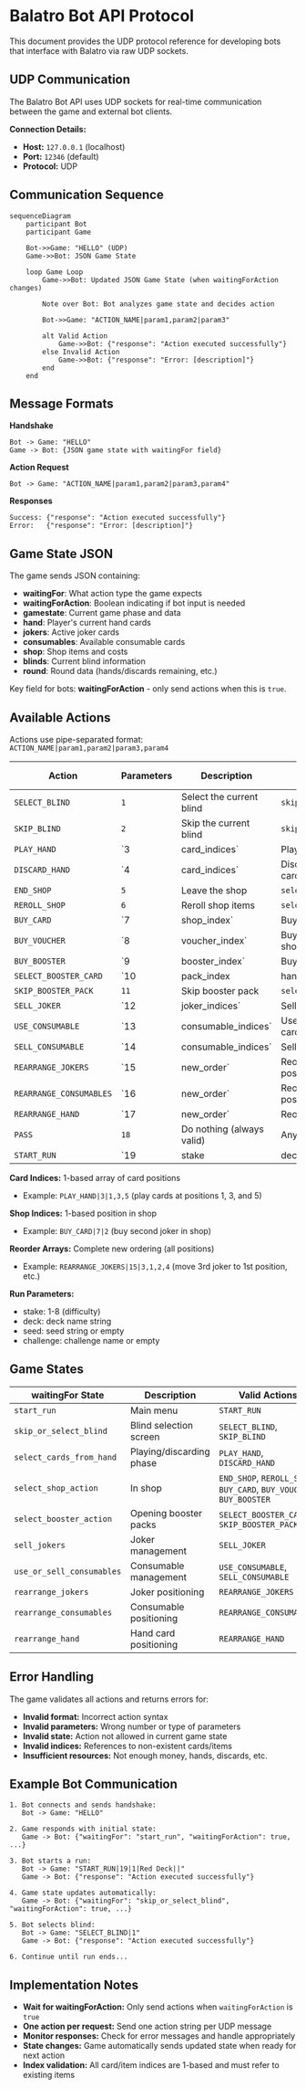 # Balatro Bot API Protocol

This document provides the UDP protocol reference for developing bots that interface with Balatro via raw UDP sockets.

## UDP Communication

The Balatro Bot API uses UDP sockets for real-time communication between the game and external bot clients.

**Connection Details:**
- **Host:** `127.0.0.1` (localhost)
- **Port:** `12346` (default)
- **Protocol:** UDP

## Communication Sequence

```mermaid
sequenceDiagram
    participant Bot
    participant Game

    Bot->>Game: "HELLO" (UDP)
    Game->>Bot: JSON Game State

    loop Game Loop
        Game->>Bot: Updated JSON Game State (when waitingForAction changes)

        Note over Bot: Bot analyzes game state and decides action

        Bot->>Game: "ACTION_NAME|param1,param2|param3"

        alt Valid Action
            Game->>Bot: {"response": "Action executed successfully"}
        else Invalid Action  
            Game->>Bot: {"response": "Error: [description]"}
        end
    end
```

## Message Formats

**Handshake**
```
Bot -> Game: "HELLO"
Game -> Bot: {JSON game state with waitingFor field}
```

**Action Request**
```
Bot -> Game: "ACTION_NAME|param1,param2|param3,param4"
```

**Responses**
```
Success: {"response": "Action executed successfully"}
Error:   {"response": "Error: [description]"}
```

## Game State JSON

The game sends JSON containing:

- **waitingFor**: What action type the game expects
- **waitingForAction**: Boolean indicating if bot input is needed
- **gamestate**: Current game phase and data
- **hand**: Player's current hand cards
- **jokers**: Active joker cards
- **consumables**: Available consumable cards  
- **shop**: Shop items and costs
- **blinds**: Current blind information
- **round**: Round data (hands/discards remaining, etc.)

Key field for bots: **waitingForAction** - only send actions when this is `true`.

## Available Actions

Actions use pipe-separated format: `ACTION_NAME|param1,param2|param3,param4`


| Action | Parameters | Description | Valid When waitingFor |
|--------|------------|-------------|------------|
| `SELECT_BLIND` | `1` | Select the current blind | `skip_or_select_blind` |
| `SKIP_BLIND` | `2` | Skip the current blind | `skip_or_select_blind` |
| `PLAY_HAND` | `3|card_indices` | Play selected cards | `select_cards_from_hand` |
| `DISCARD_HAND` | `4|card_indices` | Discard selected cards | `select_cards_from_hand` |
| `END_SHOP` | `5` | Leave the shop | `select_shop_action` |
| `REROLL_SHOP` | `6` | Reroll shop items | `select_shop_action` |
| `BUY_CARD` | `7|shop_index` | Buy joker from shop | `select_shop_action` |
| `BUY_VOUCHER` | `8|voucher_index` | Buy voucher from shop | `select_shop_action` |
| `BUY_BOOSTER` | `9|booster_index` | Buy booster pack | `select_shop_action` |
| `SELECT_BOOSTER_CARD` | `10|pack_index|hand_indices` | Use consumable on cards | `select_booster_action` |
| `SKIP_BOOSTER_PACK` | `11` | Skip booster pack | `select_booster_action` |
| `SELL_JOKER` | `12|joker_indices` | Sell joker cards | `sell_jokers` |
| `USE_CONSUMABLE` | `13|consumable_indices` | Use consumable cards | `use_or_sell_consumables` |
| `SELL_CONSUMABLE` | `14|consumable_indices` | Sell consumable cards | `use_or_sell_consumables` |
| `REARRANGE_JOKERS` | `15|new_order` | Reorder joker positions | `rearrange_jokers` |
| `REARRANGE_CONSUMABLES` | `16|new_order` | Reorder consumable positions | `rearrange_consumables` |
| `REARRANGE_HAND` | `17|new_order` | Reorder hand cards | `rearrange_hand` |
| `PASS` | `18` | Do nothing (always valid) | Any state |
| `START_RUN` | `19|stake|deck|seed|challenge` | Start new run | `start_run` |


**Card Indices:** 1-based array of card positions

- Example: `PLAY_HAND|3|1,3,5` (play cards at positions 1, 3, and 5)

**Shop Indices:** 1-based position in shop

- Example: `BUY_CARD|7|2` (buy second joker in shop)

**Reorder Arrays:** Complete new ordering (all positions)

- Example: `REARRANGE_JOKERS|15|3,1,2,4` (move 3rd joker to 1st position, etc.)

**Run Parameters:**

- stake: 1-8 (difficulty)
- deck: deck name string
- seed: seed string or empty
- challenge: challenge name or empty

## Game States


| waitingFor State | Description | Valid Actions |
|------------------|-------------|---------------|
| `start_run` | Main menu | `START_RUN` |
| `skip_or_select_blind` | Blind selection screen | `SELECT_BLIND`, `SKIP_BLIND` |
| `select_cards_from_hand` | Playing/discarding phase | `PLAY_HAND`, `DISCARD_HAND` |
| `select_shop_action` | In shop | `END_SHOP`, `REROLL_SHOP`, `BUY_CARD`, `BUY_VOUCHER`, `BUY_BOOSTER` |
| `select_booster_action` | Opening booster packs | `SELECT_BOOSTER_CARD`, `SKIP_BOOSTER_PACK` |
| `sell_jokers` | Joker management | `SELL_JOKER` |
| `use_or_sell_consumables` | Consumable management | `USE_CONSUMABLE`, `SELL_CONSUMABLE` |
| `rearrange_jokers` | Joker positioning | `REARRANGE_JOKERS` |
| `rearrange_consumables` | Consumable positioning | `REARRANGE_CONSUMABLES` |
| `rearrange_hand` | Hand card positioning | `REARRANGE_HAND` |


## Error Handling

The game validates all actions and returns errors for:

- **Invalid format:** Incorrect action syntax
- **Invalid parameters:** Wrong number or type of parameters  
- **Invalid state:** Action not allowed in current game state
- **Invalid indices:** References to non-existent cards/items
- **Insufficient resources:** Not enough money, hands, discards, etc.

## Example Bot Communication

```
1. Bot connects and sends handshake:
   Bot -> Game: "HELLO"

2. Game responds with initial state:
   Game -> Bot: {"waitingFor": "start_run", "waitingForAction": true, ...}

3. Bot starts a run:
   Bot -> Game: "START_RUN|19|1|Red Deck||"
   Game -> Bot: {"response": "Action executed successfully"}

4. Game state updates automatically:
   Game -> Bot: {"waitingFor": "skip_or_select_blind", "waitingForAction": true, ...}

5. Bot selects blind:
   Bot -> Game: "SELECT_BLIND|1"
   Game -> Bot: {"response": "Action executed successfully"}

6. Continue until run ends...
```

## Implementation Notes

- **Wait for waitingForAction:** Only send actions when `waitingForAction` is `true`
- **One action per request:** Send one action string per UDP message
- **Monitor responses:** Check for error messages and handle appropriately
- **State changes:** Game automatically sends updated state when ready for next action
- **Index validation:** All card/item indices are 1-based and must refer to existing items 
